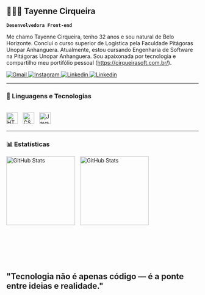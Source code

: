## 👩🏻‍💻 Tayenne Cirqueira

**`Desenvolvedora Front-end`**

Me chamo Tayenne Cirqueira, tenho 32 anos e sou natural de Belo Horizonte. Concluí o curso superior de Logística pela Faculdade Pitágoras Unopar Anhanguera. Atualmente, estou cursando Engenharia de Software na Pitágoras Unopar Anhanguera. Sou apaixonada por tecnologia e compartilho meu portifólio pessoal (https://cirqueirasoft.com.br/).

<div>
    <p align="left">
        <a href="https://mail.google.com/mail/u/1/#inbox">
        <img 
            alt="Gmail" 
            title="Total de estrelas GitHub" 
            src="https://img.shields.io/badge/-Gmail-%23333?style=for-the-badge&logo=gmail&logoColor=red" target="_blank"
        />
        </a>
        <a href="https://www.instagram.com/taycirqueira/">
        <img 
            alt="Instagram" 
            title="Me siga no Instagram" 
            src="https://img.shields.io/badge/-Instagram-%23E4405F?style=for-the-badge&logo=instagram&logoColor=white" target="_blank"
        />
        </a>
        <a href="https://www.linkedin.com/in/tayenne-cirqueira-49534266/">
        <img 
            alt="Linkedin" 
            title="Me siga no Linkedin" 
            src="https://img.shields.io/badge/LinkedIn-0080FF?style=for-the-badge&logo=linkedin&logoColor=white"
            />
        </a>
        </a>
        <a href="https://api.whatsapp.com/send/?phone=5531982938973&text&type=phone_number&app_absent=0">
        <img 
            alt="Linkedin" 
            title="Me siga no Linkedin" 
            src="https://img.shields.io/badge/WhatsApp-25D366?style=for-the-badge&logo=whatsapp&logoColor=white"
            />
        </a>
    </p>
</div>    

---

### 🤖 Linguagens e Tecnologias
<br>

<div>
    <img 
    align="left" 
    alt="HTML"
    title="HTML" 
    width="30px" 
    style="padding-right: 10px;" 
    src="https://cdn.jsdelivr.net/gh/devicons/devicon@latest/icons/html5/html5-original.svg" 
    />
    <img 
    align="left" 
    alt="CSS" 
    title="CSS"
    width="30px" 
    style="padding-right: 10px;" 
    src="https://cdn.jsdelivr.net/gh/devicons/devicon@latest/icons/css3/css3-original.svg" 
    />
    <img 
    align="left" 
    alt="JavaScript" 
    title="JavaScript"
    width="30px" 
    style="padding-right: 10px;" 
    src="https://cdn.jsdelivr.net/gh/devicons/devicon@latest/icons/javascript/javascript-original.svg" 
    />
</div><br></br>

---

### 📊 Estatísticas 

<div>
    <p>
    <img 
    align="left" 
    alt="GitHub Stats" 
    height="180" 
    style="padding-right: 10px;" 
    src="https://github-readme-stats.vercel.app/api?username=Tayennecirqueira&show_icons=true&theme=merko&include_all_commits=true&locale=pt-br" 
    />
    <img 
      align="left" 
      alt="GitHub Stats" 
      height="180" 
      src="https://github-readme-stats.vercel.app/api/top-langs/?username=tayennecirqueira&layout-compact&langs_count-16&theme=merko" 
    />
    </p>
        <br>
        <br>
        <br>
        <br>
        <br>
        <br>
        <br>
        <br>
        <br>
        <br>
        <br>
        <br>
        <br>
        <br>
        <br>
        <br>
</div>

## "Tecnologia não é apenas código — é a ponte entre ideias e realidade."











